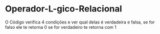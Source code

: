 # Operador-L-gico-Relacional
O Código verifica 4 condições e ver qual delas é verdadeira e falsa, se for falso ele te retorna 0 se for verdadeiro te retorna com 1
